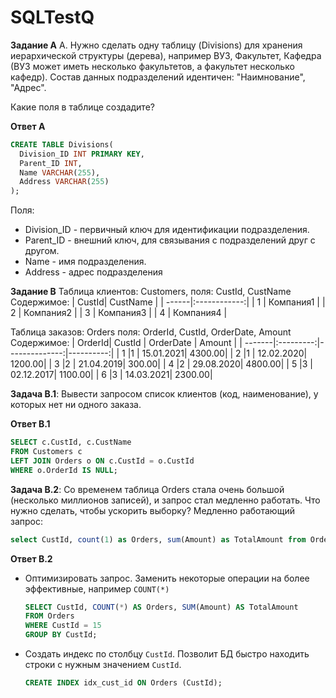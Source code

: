 # SQLTestQ

**Задание А**
A. Нужно сделать одну таблицу (Divisions) для хранения иерархической структуры (дерева), например ВУЗ, Факультет, Кафедра (ВУЗ может иметь несколько факультетов, а факультет несколько кафедр). Cостав данных подразделений идентичен: "Наимнование", "Адрес".

Какие поля в таблице создадите?

**Ответ A**
```sql
CREATE TABLE Divisions(
  Division_ID INT PRIMARY KEY,
  Parent_ID INT,
  Name VARCHAR(255),
  Address VARCHAR(255)
);
```

Поля:
- Division_ID - первичный ключ для идентификации подразделения.
- Parent_ID - внешний ключ, для связывания с подразделений друг с другом.
- Name - имя подразделения.
- Address - адрес подразделения

**Задание В**
Таблица клиентов: Customers, поля: CustId, CustName
Содержимое:
| CustId| CustName     |
| ------|:------------:|
| 1     | Компания1    |
| 2     | Компания2    |
| 3     | Компания3    |
| 4     | Компания4    |


Таблица заказов: Orders поля: OrderId, CustId, OrderDate, Amount
Содержимое:
| OrderId| CustId    | OrderDate     | Amount    |
| -------|:---------:|--------------:|----------:|
| 1      |1          |     15.01.2021|    4300.00|
| 2      |1          |     12.02.2020|    1200.00|
| 3      |2          |     21.04.2019|     300.00|
| 4      |2          |     29.08.2020|    4800.00|
| 5      |3          |     02.12.2017|    1100.00|
| 6      |3          |     14.03.2021|    2300.00|

**Задача B.1**: Вывести запросом список клиентов (код, наименование), у которых нет ни одного заказа.

**Ответ B.1**
```sql
SELECT c.CustId, c.CustName
FROM Customers c
LEFT JOIN Orders o ON c.CustId = o.CustId
WHERE o.OrderId IS NULL;
```

**Задача B.2**: Со временем таблица Orders стала очень большой (несколько миллионов записей), и запрос стал медленно работать. Что нужно сделать, чтобы ускорить выборку?
Медленно работающий запрос:
```sql
select CustId, count(1) as Orders, sum(Amount) as TotalAmount from Orders where CustId = 15 group by CustId
```

**Ответ B.2**
- Оптимизировать запрос. Заменить некоторые операции на более эффективные, например ```COUNT(*)```
  ```sql
  SELECT CustId, COUNT(*) AS Orders, SUM(Amount) AS TotalAmount
  FROM Orders
  WHERE CustId = 15
  GROUP BY CustId;
  ```
- Создать индекс по столбцу ```CustId```. Позволит БД быстро находить строки с нужным значением ```CustId```.
  ```sql
  CREATE INDEX idx_cust_id ON Orders (CustId);
  ```





